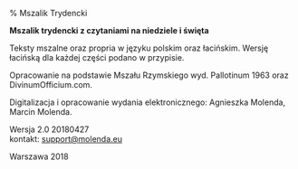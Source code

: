 % Mszalik Trydencki

**Mszalik trydencki z czytaniami na niedziele i święta**

Teksty mszalne oraz propria w języku polskim oraz łacińskim. Wersję łacińską dla każdej części podano w przypisie.    

Opracowanie na podstawie Mszału Rzymskiego wyd. Pallotinum 1963 oraz DivinumOfficium.com.    

Digitalizacja i opracowanie wydania elektronicznego: Agnieszka Molenda, Marcin Molenda.        

Wersja 2.0 20180427    
kontakt: support@molenda.eu    

Warszawa 2018
